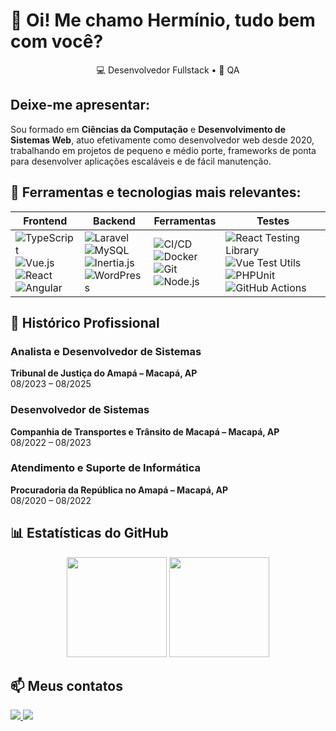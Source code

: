 # 👋 Oi! Me chamo Hermínio, tudo bem com você?
<p align=center>
💻 Desenvolvedor Fullstack • 🧪 QA
</p>

## Deixe-me apresentar:

Sou formado em **Ciências da Computação** e **Desenvolvimento de Sistemas Web**, atuo efetivamente como desenvolvedor web desde 2020, trabalhando em projetos de pequeno e médio porte, frameworks de ponta para desenvolver aplicações escaláveis e de fácil manutenção.

## 🚀 Ferramentas e tecnologias mais relevantes:
| Frontend | Backend | Ferramentas | Testes |
|----------|---------|-------------|-------|
| ![TypeScript](https://img.shields.io/badge/TypeScript-3178C6?style=for-the-badge&logo=typescript&logoColor=white) <br> ![Vue.js](https://img.shields.io/badge/Vue.js-35495E?style=for-the-badge&logo=vuedotjs&logoColor=4FC08D) <br> ![React](https://img.shields.io/badge/React-20232A?style=for-the-badge&logo=react&logoColor=61DAFB) <br> ![Angular](https://img.shields.io/badge/Angular-DD0031?style=for-the-badge&logo=angular&logoColor=white) | ![Laravel](https://img.shields.io/badge/Laravel-FF2D20?style=for-the-badge&logo=laravel&logoColor=white) <br> ![MySQL](https://img.shields.io/badge/MySQL-4479A1?style=for-the-badge&logo=mysql&logoColor=white) <br> ![Inertia.js](https://img.shields.io/badge/Inertia.js-9553E9?style=for-the-badge&logo=javascript&logoColor=white) <br> ![WordPress](https://img.shields.io/badge/WordPress-21759B?style=for-the-badge&logo=wordpress&logoColor=white) | ![CI/CD](https://img.shields.io/badge/CI%2FCD-000000?style=for-the-badge&logo=githubactions&logoColor=white) <br> ![Docker](https://img.shields.io/badge/Docker-2496ED?style=for-the-badge&logo=docker&logoColor=white) <br> ![Git](https://img.shields.io/badge/Git-F05032?style=for-the-badge&logo=git&logoColor=white) <br> ![Node.js](https://img.shields.io/badge/Node.js-339933?style=for-the-badge&logo=nodedotjs&logoColor=white) | ![React Testing Library](https://img.shields.io/badge/React%20Testing%20Library-E33332?style=for-the-badge&logo=testinglibrary&logoColor=white) <br> ![Vue Test Utils](https://img.shields.io/badge/Vue%20Test%20Utils-42B883?style=for-the-badge&logo=vuedotjs&logoColor=white) <br> ![PHPUnit](https://img.shields.io/badge/PHPUnit-366488?style=for-the-badge&logo=php&logoColor=white) <br> ![GitHub Actions](https://img.shields.io/badge/GitHub%20Actions-2088FF?style=for-the-badge&logo=githubactions&logoColor=white) |

## 💼 Histórico Profissional

### Analista e Desenvolvedor de Sistemas  
**Tribunal de Justiça do Amapá – Macapá, AP**  
08/2023 – 08/2025

### Desenvolvedor de Sistemas  
**Companhia de Transportes e Trânsito de Macapá – Macapá, AP**  
08/2022 – 08/2023

### Atendimento e Suporte de Informática  
**Procuradoria da República no Amapá – Macapá, AP**  
08/2020 – 08/2022

## 📊 Estatísticas do GitHub

<p align="center">
  <img src="https://github-readme-stats.vercel.app/api?username=herminio-gurgel&show_icons=true" height="160"/>
  <img src="https://github-readme-stats.vercel.app/api/top-langs/?username=herminio-gurgel&layout=compact" height="160"/>
</p>


## 📫 Meus contatos
<a href="https://github.com/herminio-gurgel" target="_blank">
    <img src="https://img.shields.io/badge/GitHub-000000?style=for-the-badge&logo=github&logoColor=white"/>
</a>
<a href="https://www.linkedin.com/in/herminio-gurgel/" target="_blank">
    <img src="https://img.shields.io/badge/LinkedIn-0077B5?style=for-the-badge&logo=linkedin&logoColor=white"/>
  </a>